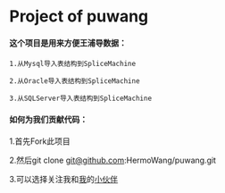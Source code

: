 # Project of puwang 
#### 这个项目是用来方便王浦导数据：
	1.从Mysql导入表结构到SpliceMachine

	2.从Oracle导入表结构到SpliceMachine

	3.从SQLServer导入表结构到SpliceMachine
#### 如何为我们贡献代码：
1.首先Fork此项目
	
2.然后git clone git@github.com:HermoWang/puwang.git

3.可以选择关注我和[我](https://github.com/HermoWang)的[小伙伴](https://github.com/francisdu2)